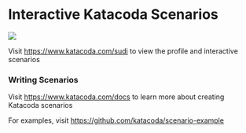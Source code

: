 # Interactive Katacoda Scenarios

[![](http://shields.katacoda.com/katacoda/sudi/count.svg)](https://www.katacoda.com/sudi "Get your profile on Katacoda.com")

Visit https://www.katacoda.com/sudi to view the profile and interactive scenarios

### Writing Scenarios
Visit https://www.katacoda.com/docs to learn more about creating Katacoda scenarios

For examples, visit https://github.com/katacoda/scenario-example
